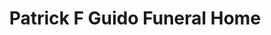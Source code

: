 ---
title: "Patrick F Guido Funeral Home"
url: /scranton/patrick-f-guido-funeral-home/
shop: funeral directors
---